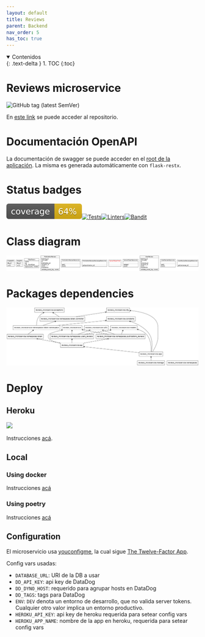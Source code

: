 ```yaml
---
layout: default
title: Reviews
parent: Backend
nav_order: 5
has_toc: true
---
```


<details open markdown="block">
  <summary>
	Contenidos
  </summary>
  {: .text-delta }
1. TOC
{:toc}
</details>

# Reviews microservice
![GitHub tag (latest SemVer)](https://img.shields.io/github/v/tag/7552-2020C2-grupo5/reviews-microservice)

En [este link](https://github.com/7552-2020C2-grupo5/reviews-microservice) se puede acceder al repositorio.

# Documentación OpenAPI
La documentación de swagger se puede acceder en el [root de la aplicación](https://bookbnb5-reviews.herokuapp.com). La misma es generada automáticamente con `flask-restx`.

# Status badges
![](https://raw.githubusercontent.com/7552-2020C2-grupo5/reviews-microservice/master/coverage-badge.svg)[![Tests](https://github.com/7552-2020C2-grupo5/reviews-microservice/actions/workflows/tests.yml/badge.svg)](https://github.com/7552-2020C2-grupo5/reviews-microservice/actions/workflows/tests.yml)[![Linters](https://github.com/7552-2020C2-grupo5/reviews-microservice/actions/workflows/linters.yml/badge.svg)](https://github.com/7552-2020C2-grupo5/reviews-microservice/actions/workflows/linters.yml)[![Bandit](https://github.com/7552-2020C2-grupo5/reviews-microservice/actions/workflows/bandit.yml/badge.svg)](https://github.com/7552-2020C2-grupo5/reviews-microservice/actions/workflows/bandit.yml)

# Class diagram
![](https://github.com/7552-2020C2-grupo5/reviews-microservice/blob/master/docs/images/project_classes.png?raw=true)

# Packages dependencies
![](https://github.com/7552-2020C2-grupo5/reviews-microservice/blob/master/docs/images/packages_dependencies.png?raw=true)

# Deploy
## Heroku
![](https://heroku-badge.herokuapp.com/?app=bookbnb5-reviews)

Instrucciones [acá](https://github.com/7552-2020C2-grupo5/reviews-microservice#deploy-to-heroku).

## Local
### Using docker
Instrucciones [acá](https://github.com/7552-2020C2-grupo5/reviews-microservice#docker)

### Using poetry
Instrucciones [acá](https://github.com/7552-2020C2-grupo5/reviews-microservice#running-locally)

## Configuration
El microservicio usa [youconfigme](https://crossnox.github.io/YouConfigMe/), la cual sigue [The Twelve-Factor App](https://12factor.net/config).

Config vars usadas:
- `DATABASE_URL`: URI de la DB a usar
- `DD_API_KEY`: api key de DataDog
- `DD_DYNO_HOST`: requerido para agrupar hosts en DataDog
- `DD_TAGS`: tags para DataDog
- `ENV`: `DEV` denota un entorno de desarrollo, que no valida server tokens. Cualquier otro valor implica un entorno productivo.
- `HEROKU_API_KEY`: api key de heroku requerida para setear config vars
- `HEROKU_APP_NAME`: nombre de la app en heroku, requerida para setear config vars
